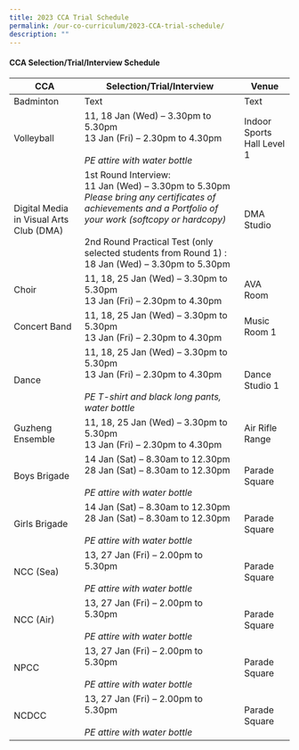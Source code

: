 ```yaml
---
title: 2023 CCA Trial Schedule
permalink: /our-co-curriculum/2023-CCA-trial-schedule/
description: ""
---
```

#### CCA Selection/Trial/Interview Schedule

| CCA | Selection/Trial/Interview | Venue |
| -------- | -------- | -------- |
| Badminton     | Text     | Text     |
| Volleyball     | 11, 18 Jan (Wed) – 3.30pm to 5.30pm<br>13 Jan (Fri) – 2.30pm to 4.30pm<br><br>*PE attire with water bottle*     | Indoor Sports Hall Level 1     |
| Digital Media in Visual Arts Club (DMA)     | 1st Round Interview:<br>11 Jan (Wed) – 3.30pm to 5.30pm<br>*Please bring any certificates of achievements and a Portfolio of your work (softcopy or hardcopy)*<br><br>2nd Round Practical Test (only selected students from Round 1) :<br>18 Jan (Wed) – 3.30pm to 5.30pm     | DMA Studio     |
| Choir    | 11, 18, 25 Jan (Wed) – 3.30pm to 5.30pm<br>13 Jan (Fri) – 2.30pm to 4.30pm     | AVA Room     |
| Concert Band     | 11, 18, 25 Jan (Wed) – 3.30pm to 5.30pm<br>13 Jan (Fri) – 2.30pm to 4.30pm     | Music Room 1     |
| Dance     | 11, 18, 25 Jan (Wed) – 3.30pm to 5.30pm<br>13 Jan (Fri) – 2.30pm to 4.30pm<br><br>*PE T-shirt and black long pants, water bottle*     | Dance Studio 1     |
| Guzheng Ensemble    | 11, 18, 25 Jan (Wed) – 3.30pm to 5.30pm<br>13 Jan (Fri) – 2.30pm to 4.30pm     | Air Rifle Range     |
| Boys Brigade    | 14 Jan (Sat) – 8.30am to 12.30pm<br>28 Jan (Sat) – 8.30am to 12.30pm<br><br>*PE attire with water bottle*     | Parade Square     |
| Girls Brigade     | 14 Jan (Sat) – 8.30am to 12.30pm<br>28 Jan (Sat) – 8.30am to 12.30pm<br><br>*PE attire with water bottle*      | Parade Square     |
| NCC (Sea)    | 13, 27 Jan (Fri) – 2.00pm to 5.30pm <br><br>*PE attire with water bottle*     | Parade Square     |
| NCC (Air)     | 13, 27 Jan (Fri) – 2.00pm to 5.30pm <br><br>*PE attire with water bottle*    | Parade Square     |
| NPCC    | 13, 27 Jan (Fri) – 2.00pm to 5.30pm <br><br>*PE attire with water bottle*     | Parade Square     |
| NCDCC    | 13, 27 Jan (Fri) – 2.00pm to 5.30pm <br><br>*PE attire with water bottle*     | Parade Square     |